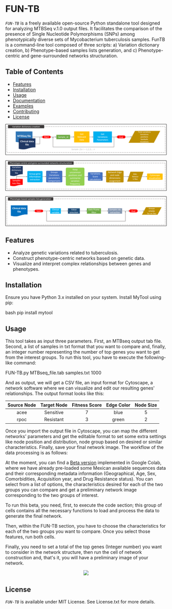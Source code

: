 # FUN-TB

*`FUN-TB`* is a freely available open-source Python standalone tool designed for analyzing MTBSeq v.1.0 output files. It facilitates the comparison of the presence of Single Nucleotide Polymorphisms (SNPs) among phenotypically diverse sets of Mycobacterium tuberculosis samples. FunTB is a command-line tool composed of three scripts: a) Variation dictionary creation, b) Phenotype-based samples lists generation, and c) Phenotype-centric and gene-surrounded networks structuration.

## Table of Contents

- [Features](#features)
- [Installation](#installation)
- [Usage](#usage)
- [Documentation](#documentation)
- [Examples](#examples)
- [Contributing](#contributing)
- [License](#license)

<p align="center">
  <img src="Images/Script_One.png" />
</p>

<p align="center">
  <img src="Images/Script_Two.png" />
</p>

<p align="center">
  <img src="Images/Script_Three.png" />
</p>

## Features

- Analyze genetic variations related to tuberculosis.
- Construct phenotype-centric networks based on genetic data.
- Visualize and interpret complex relationships between genes and phenotypes.

## Installation

Ensure you have Python 3.x installed on your system. Install MyTool using pip:

bash
pip install mytool

## Usage

This tool takes as input three parameters. First, an MTBseq output tab file. Second, a list of samples in txt format that you want to compare and, finally, an integer number representing the number of top genes you want to get from the interest groups. To run this tool, you have to execute the following-like command:

FUN-TB.py MTBseq_file.tab samples.txt 1000


And as output, we will get a CSV file, an input format for Cytoscape, a network software where we can visualize and edit our resulting genes' relationships. The output format looks like this:

| Source Node  |  Target Node   | Fitness Score | Edge Color | Node Size |
|    :---:     |     :---:      |     :---:     |    :---:   |   :---:   |
|     acee     |   Sensitive    |       7       |    blue    |     5     |
|     rpoc     |   Resistant    |       3       |    green   |     2     |

Once you import the output file in Cytoscape, you can map the different networks' parameters and get the editable format to set some extra settings like node position and distribution, node group based on desired or similar characteristics.  Finally, save your final network image. The workflow of the data processing is as follows:



At the moment, you can find a [Beta version](https://colab.research.google.com/drive/1bttbnmZs682GMH_eq-J7EWxsvm6UBFRW?usp=sharing) implemented in Google Colab, where we have already pre-loaded some Mexican available sequences data and their corresponding metadata information (Geographical, Age, Sex, Comorbidities, Acquisition year, and Drug Resistance status). You can select from a list of options, the characteristics desired for each of the two groups you can compare and get a preliminary network image corresponding to the two groups of interest.

To run this beta, you need, first, to execute the code section; this group of cells contains all the necessary functions to load and process the data to generate the final network.

Then, within the FUN-TB section, you have to choose the characteristics for each of the two groups you want to compare. Once you select those features, run both cells.

Finally, you need to set a total of the top genes (Integer number) you want to consider in the network structure, then run the cell of network construction and, that's it, you will have a preliminary image of your network.

<p align="center">
  <img src="https://github.com/ind-genomics/FUN-TB/blob/main/Images/Network2.png?raw=true" />
</p>

## License

*`FUN-TB`* is available under MIT License. See License.txt for more details.
